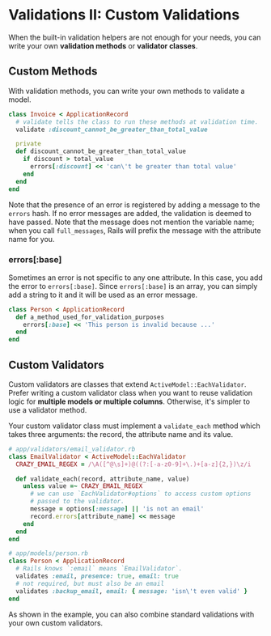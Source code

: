 # Validations II: Custom Validations

When the built-in validation helpers are not enough for your needs,
you can write your own **validation methods** or **validator
classes**.

## Custom Methods

With validation methods, you can write your own methods to validate a
model.

```ruby
class Invoice < ApplicationRecord
  # validate tells the class to run these methods at validation time.
  validate :discount_cannot_be_greater_than_total_value

  private
  def discount_cannot_be_greater_than_total_value
    if discount > total_value
      errors[:discount] << 'can\'t be greater than total value'
    end
  end
end
```

Note that the presence of an error is registered by adding a message
to the `errors` hash. If no error messages are added, the validation
is deemed to have passed. Note that the message does not mention the
variable name; when you call `full_messages`, Rails will prefix the
message with the attribute name for you.

### errors[:base]

Sometimes an error is not specific to any one attribute. In this case,
you add the error to `errors[:base]`. Since `errors[:base]` is an
array, you can simply add a string to it and it will be used as an
error message.

```ruby
class Person < ApplicationRecord
  def a_method_used_for_validation_purposes
    errors[:base] << 'This person is invalid because ...'
  end
end
```

## Custom Validators

Custom validators are classes that extend
`ActiveModel::EachValidator`. Prefer writing a custom validator class
when you want to reuse validation logic for **multiple models or
multiple columns**. Otherwise, it's simpler to use a validator method.

Your custom validator class must implement a `validate_each` method
which takes three arguments: the record, the attribute name and its
value.

```ruby
# app/validators/email_validator.rb
class EmailValidator < ActiveModel::EachValidator
  CRAZY_EMAIL_REGEX = /\A([^@\s]+)@((?:[-a-z0-9]+\.)+[a-z]{2,})\z/i

  def validate_each(record, attribute_name, value)
    unless value =~ CRAZY_EMAIL_REGEX
      # we can use `EachValidator#options` to access custom options
      # passed to the validator.
      message = options[:message] || 'is not an email'
      record.errors[attribute_name] << message
    end
  end
end

# app/models/person.rb
class Person < ApplicationRecord
  # Rails knows `:email` means `EmailValidator`.
  validates :email, presence: true, email: true
  # not required, but must also be an email
  validates :backup_email, email: { message: 'isn\'t even valid' }
end
```

As shown in the example, you can also combine standard validations
with your own custom validators.
